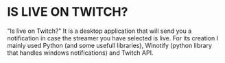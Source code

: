 # IS LIVE ON TWITCH?
"Is live on Twitch?" It is a desktop application that will send you a notification in case the streamer you have selected is live. 
For its creation I mainly used Python (and some usefull libraries), Winotify (python library that handles windows notifications) and Twitch API.
